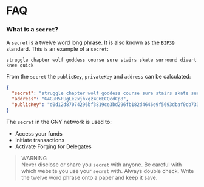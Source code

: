 # FAQ

### What is a `secret`?

A `secret` is a twelve word long phrase. It is also known as the [`BIP39`](https://en.bitcoin.it/wiki/Seed_phrase) standard. This is an example of a `secret`:

```
struggle chapter wolf goddess course sure stairs skate surround divert knee quick
```

From the `secret` the `publicKey`, `privateKey` and `address` can be calculated:

```json
{
  "secret": "struggle chapter wolf goddess course sure stairs skate surround divert knee quick",
  "address": "G4GuH5FUgLe2xjhxqz4C6ECQcdCp8",
  "publicKey": "d0d12d87074296bf3819ce3bd296fb182d4646e9f5693dbaf0cb7338c3f5386f"
}
```

The `secret` in the GNY network is used to:

- Access your funds
- Initiate transactions
- Activate Forging for Delegates

> WARNING  
> Never disclose or share you `secret` with anyone. Be careful with which website you use your `secret` with. Always double check. Write the twelve word phrase onto a paper and keep it save.
